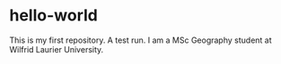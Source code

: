 # hello-world
This is my first repository. A test run. 
I am a MSc Geography student at Wilfrid Laurier University. 
